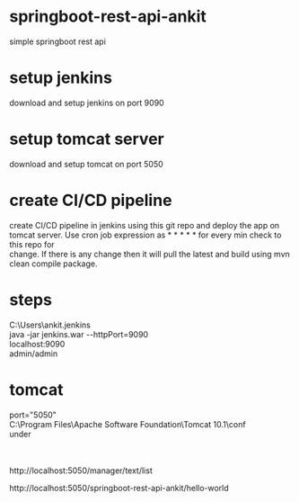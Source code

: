 # springboot-rest-api-ankit
 simple springboot rest api

# setup jenkins
 download and setup jenkins on port 9090

# setup tomcat server
 download and setup tomcat on port 5050

# create CI/CD pipeline
 create CI/CD pipeline in jenkins using this git repo and deploy the app on tomcat server. Use cron job expression as * * * * * for every min check to this repo for  
 change. If there is any change then it will pull the latest and build using mvn clean compile package. 

 # steps
C:\Users\ankit\.jenkins  
java -jar jenkins.war --httpPort=9090  
localhost:9090  
admin/admin   

# tomcat  
port="5050"  
C:\Program Files\Apache Software Foundation\Tomcat 10.1\conf  
under <tomcat-users>  
	<role rolename="manager-gui" />  
	<role rolename="manager-script" />  
<user username="admin" password="admin" roles="manager-gui,manager-script" />  

http://localhost:5050/manager/text/list

http://localhost:5050/springboot-rest-api-ankit/hello-world
